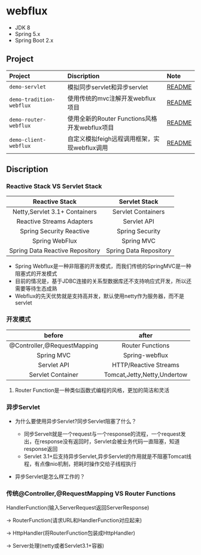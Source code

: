 # webflux

- JDK 8
- Spring 5.x
- Spring Boot 2.x

## Project



| Project| Discription | Note |
| :---- | :---- | :---- |
| `demo-servlet`|模拟同步servlet和异步servlet|[README](./demo-servlet/README.md)|
|`demo-tradition-webflux`|使用传统的mvc注解开发webflux项目|[README](./demo-tradition-webflux/README.md)|
|`demo-router-webflux `|使用全新的Router Functions风格开发webflux项目|[README](./demo-router-webflux/README.md)|
|`demo-client-webflux `|自定义模拟feigh远程调用框架，实现webflux调用|[README](./demo-client-webflux/README.md)|

## Discription

### Reactive Stack VS Servlet Stack

| Reactive Stack | Servlet Stack | 
| :------: | :------: | 
| Netty,Servlet 3.1+ Containers | Servlet Containers |
| Reactive Streams Adapters | Servlet API |
| Spring Security Reactive | Spring Security |
| Spring WebFlux  | Spring MVC |
| Spring Data Reactive Repository | Spring Data Repository |

- Spring Webflux是一种非阻塞的开发模式，而我们传统的SpringMVC是一种阻塞式的开发模式
- 目前的情况是，基于JDBC连接的关系型数据库还不支持响应式开发，所以还需要等待生态成熟
- Webflux的先天优势就是支持高并发，默认使用netty作为服务器，而不是servlet


### 开发模式

| before | after | 
| :------: | :------: | 
| @Controller,@RequestMapping | Router Functions |
| Spring MVC | Spring-webflux |
| Servlet API | HTTP/Reactive Streams |
| Servlet Container  | Tomcat,Jetty,Netty,Undertow |

1. Router Function是一种类似函数式编程的风格，更加的简洁和灵活


### 异步Servlet

- 为什么要使用异步Servlet?同步Servlet阻塞了什么？

    - 同步Servelt就是一个request与一个response的流程，一个request发出，在response没有返回时，Servlet会被业务代码一直阻塞，知道response返回
    - Servlet 3.1+后支持异步Servlet,异步Servlet的作用就是不阻塞Tomcat线程，有点像nio机制，把耗时操作交给子线程执行


- 异步Servlet是怎么样工作的？


### 传统@Controller,@RequestMapping VS Router Functions

HandlerFunction(输入ServerRequest返回ServerResponse)

-> 
RouterFunction(请求URL和HandlerFunction对应起来)

->
HttpHandler(将RouterFunction包装成HttpHandler)

->
Server处理(netty或者Servlet3.1+容器)


